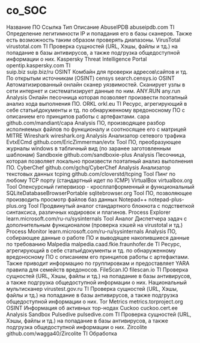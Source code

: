 # co_SOC

Название ПО	Ссылка	Тип	Описание
AbuseIPDB	abuseipdb.com	TI	Определение легитимности IP и попадания его в базы сканеров. Также есть возможность таким образом проверять диапазоны.
VirusTotal	virustotal.com	TI	Проверка сущностей (URL, Хэшы, файлы и тд.) на попадание в базы антивирусов, а также подгрузка общедоступной информации о них.
Kaspersky Threat Intelligence Portal	opentip.kaspersky.com	TI	
suip.biz	suip.biz/ru	OSINT	Комбайн для проверки адресов\сайтов и тд. По открытым источникам (OSINT)
censys	search.censys.io	OSINT	Автоматизированный онлайн сканер уязвимостей. Сканирует узлы в сети интернет и систематизирует данные по ним.
ANY.RUN	any.run	Analysis	Онлайн песочница которая позволяет произвести поэтапный анализ хода выполнения ПО.
ORKL	orkl.eu	TI	Ресурс, агрегирующий в себе статьи\документы и тд. по обнаруженному вредоносному ПО с описанием его принципов работы с артефактами.
capa	github.com/mandiant/capa	Analysis	ПО, производящее разбор исполняемых файлов по функционалу и соотносящее его с матрицей MITRE
Wireshark	wireshark.org	Analysis	Анализатор сетевого трафика
EvtxECmd	github.com/EricZimmerman/evtx	Tool	ПО, преобразующее журналы windows в табличный вид (по заранее заготовленным шаблонам)
Sandboxie	github.com/sandboxie-plus	Analysis	Песочница, которая позволяет локально произвести поэтапный анализ выполнения ПО.
CyberChef	github.com/gchq/CyberChef	Analysis	Анализатор текстовых данных
tcping	github.com/cloverstd/tcping	Tool	Пинг по любому TCP порту (стандартный идет по ICMP)
VirtualBox	virtualbox.org	Tool	Опенсурсный гипервизор - кросплатформенный и функциональный
SQLiteDatabaseBrowserPortable	sqlitebrowser.org	Tool	ПО, позволяющее производить просмотр файлов баз данных
Notepad++	notepad-plus-plus.org	Tool	Продвинутый аналог стандартного блокнота с подстветкой синтаксиса, различных кодировок и плагинов.
Process Explorer	learn.microsoft.com/ru-ru/sysinternals	Tool	Аналог Диспетчера задач с дополнительным функционалом (проверка хэшей на virustotal и тд.)
Process Monitor	learn.microsoft.com/ru-ru/sysinternals	Analysis	ПО, собирающее данные о работе ПО и выводящее накопившиеся данные по требованию
Malpedia	malpedia.caad.fkie.fraunhofer.de	TI	Ресурс, агрегирующий в себе статьи\документы и тд. по обнаруженному вредоносному ПО с описанием его принципов работы с артефактами. Также приводит информацию по группировкам и предоставляет YARA правила для семейств вредоносов.
FileScan.IO	filescan.io	TI	Проверка сущностей (URL, Хэшы, файлы и тд.) на попадание в базы антивирусов, а также подгрузка общедоступной информации о них.
Национальный мультисканер	virustest.gov.ru	TI	Проверка сущностей (URL, Хэшы, файлы и тд.) на попадание в базы антивирусов, а также подгрузка общедоступной информации о них.
Tor Metrics	metrics.torproject.org	OSINT	Информация об активных тор-нодах
Cuckoo	cuckoo.cert.ee	Analysis	Sandbox
Pulsedive	pulsedive.com	TI	Проверка сущностей (URL, Хэшы, файлы и тд.) на попадание в базы антивирусов, а также подгрузка общедоступной информации о них.
Zircolite	github.com/wagga40/Zircolite	TI	Обработка 
